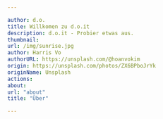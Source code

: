 ```yaml
---

author: d.o.  
title: Willkomen zu d.o.it  
description: d.o.it - Probier etwas aus.  
thumbnail:  
url: /img/sunrise.jpg  
author: Harris Vo  
authorURL: https://unsplash.com/@hoanvokim  
origin: https://unsplash.com/photos/ZX6BPboJrYk  
originName: Unsplash  
actions:  
about:  
url: "about"  
title: "Über"

---
```

